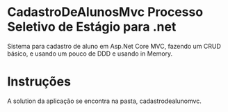 # CadastroDeAlunosMvc Processo Seletivo de Estágio para .net 
Sistema para cadastro de aluno em Asp.Net Core MVC, fazendo um CRUD básico, e usando um pouco de DDD e usando in Memory.

# Instruções

A solution da aplicação se encontra na pasta, cadastrodealunomvc.
